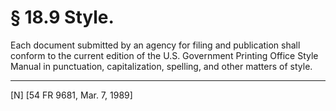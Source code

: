 # § 18.9   Style.

Each document submitted by an agency for filing and publication shall conform to the current edition of the U.S. Government Printing Office Style Manual in punctuation, capitalization, spelling, and other matters of style.



---

[N] [54 FR 9681, Mar. 7, 1989]




